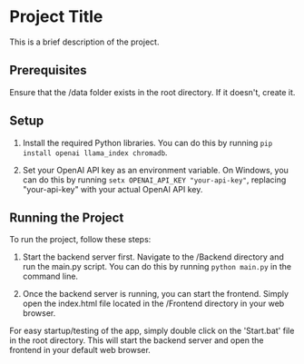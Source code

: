 # Project Title

This is a brief description of the project.

## Prerequisites

Ensure that the /data folder exists in the root directory. If it doesn't, create it.

## Setup

1. Install the required Python libraries. You can do this by running `pip install openai llama_index chromadb`.

2. Set your OpenAI API key as an environment variable. On Windows, you can do this by running `setx OPENAI_API_KEY "your-api-key"`, replacing "your-api-key" with your actual OpenAI API key.

## Running the Project

To run the project, follow these steps:

1. Start the backend server first. Navigate to the /Backend directory and run the main.py script. You can do this by running `python main.py` in the command line.

2. Once the backend server is running, you can start the frontend. Simply open the index.html file located in the /Frontend directory in your web browser.

For easy startup/testing of the app, simply double click on the 'Start.bat' file in the root directory. This will start the backend server and open the frontend in your default web browser.
